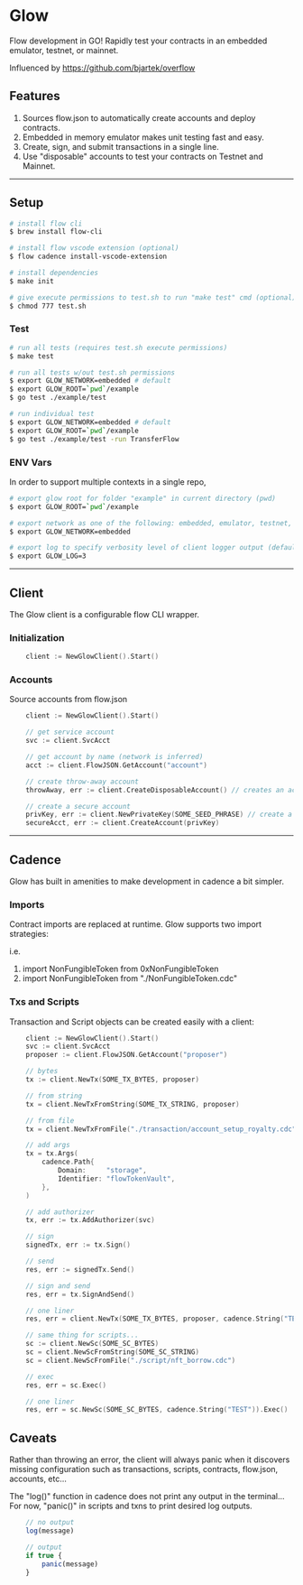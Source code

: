 # Glow

Flow development in GO! Rapidly test your contracts in an embedded emulator, testnet, or mainnet.

Influenced by https://github.com/bjartek/overflow

## Features

1. Sources flow.json to automatically create accounts and deploy contracts.
2. Embedded in memory emulator makes unit testing fast and easy.
3. Create, sign, and submit transactions in a single line.
4. Use "disposable" accounts to test your contracts on Testnet and Mainnet.

---

## Setup

```bash
# install flow cli
$ brew install flow-cli

# install flow vscode extension (optional)
$ flow cadence install-vscode-extension

# install dependencies
$ make init

# give execute permissions to test.sh to run "make test" cmd (optional)
$ chmod 777 test.sh
```

### Test

```bash
# run all tests (requires test.sh execute permissions)
$ make test

# run all tests w/out test.sh permissions
$ export GLOW_NETWORK=embedded # default
$ export GLOW_ROOT=`pwd`/example
$ go test ./example/test

# run individual test
$ export GLOW_NETWORK=embedded # default
$ export GLOW_ROOT=`pwd`/example
$ go test ./example/test -run TransferFlow
```

### ENV Vars

In order to support multiple contexts in a single repo,

```bash
# export glow root for folder "example" in current directory (pwd)
$ export GLOW_ROOT=`pwd`/example

# export network as one of the following: embedded, emulator, testnet, mainnet (default: embedded)
$ export GLOW_NETWORK=embedded

# export log to specify verbosity level of client logger output (default: 3)
$ export GLOW_LOG=3
```

---

## Client

The Glow client is a configurable flow CLI wrapper.

### Initialization

```go
    client := NewGlowClient().Start()
```

### Accounts

Source accounts from flow.json

```go
    client := NewGlowClient().Start()

    // get service account
    svc := client.SvcAcct

    // get account by name (network is inferred)
    acct := client.FlowJSON.GetAccount("account")

    // create throw-away account
    throwAway, err := client.CreateDisposableAccount() // creates an acct with a common seedphrase

    // create a secure account
    privKey, err := client.NewPrivateKey(SOME_SEED_PHRASE) // create a new crypto private key
    secureAcct, err := client.CreateAccount(privKey)
```

---

## Cadence

Glow has built in amenities to make development in cadence a bit simpler.

### Imports

Contract imports are replaced at runtime. Glow supports two import strategies:

i.e.

1. import NonFungibleToken from 0xNonFungibleToken
2. import NonFungibleToken from "./NonFungibleToken.cdc"

### Txs and Scripts

Transaction and Script objects can be created easily with a client:

```go
    client := NewGlowClient().Start()
    svc := client.SvcAcct
    proposer := client.FlowJSON.GetAccount("proposer")

    // bytes
    tx := client.NewTx(SOME_TX_BYTES, proposer)

    // from string
    tx = client.NewTxFromString(SOME_TX_STRING, proposer)

    // from file
    tx = client.NewTxFromFile("./transaction/account_setup_royalty.cdc", proposer)

    // add args
    tx = tx.Args(
        cadence.Path{
            Domain:     "storage",
            Identifier: "flowTokenVault",
        },
    )

    // add authorizer
    tx, err := tx.AddAuthorizer(svc)

    // sign
    signedTx, err := tx.Sign()

    // send
    res, err := signedTx.Send()

    // sign and send
    res, err = tx.SignAndSend()

    // one liner
    res, err = client.NewTx(SOME_TX_BYTES, proposer, cadence.String("TEST")).SignAndSend()

    // same thing for scripts...
    sc := client.NewSc(SOME_SC_BYTES)
    sc = client.NewScFromString(SOME_SC_STRING)
    sc = client.NewScFromFile("./script/nft_borrow.cdc")

    // exec
    res, err = sc.Exec()

    // one liner
    res, err = sc.NewSc(SOME_SC_BYTES, cadence.String("TEST")).Exec()
```

## Caveats

Rather than throwing an error, the client will always panic when it discovers
missing configuration such as transactions, scripts, contracts, flow.json, accounts, etc...

The "log()" function in cadence does not print any output in the terminal...
For now, "panic()" in scripts and txns to print desired log outputs.

```js
    // no output
    log(message)

    // output
    if true {
        panic(message)
    }
```
